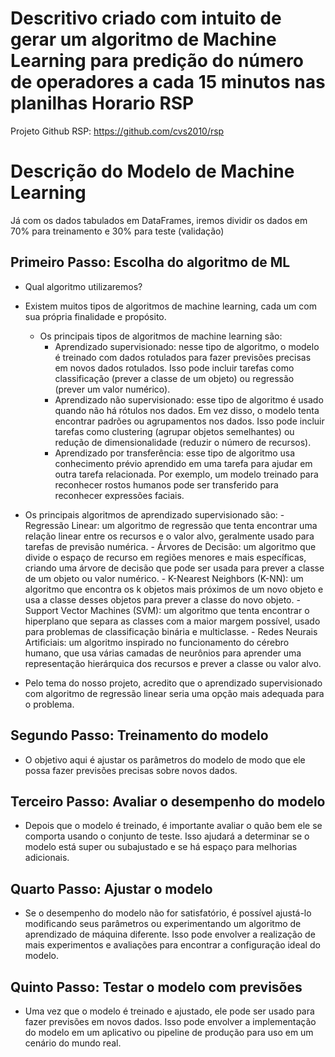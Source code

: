 # Descritivo criado com intuito de gerar um algoritmo de Machine Learning para predição do número de operadores a cada 15 minutos nas planilhas Horario RSP
Projeto Github RSP: https://github.com/cvs2010/rsp

# Descrição do Modelo de Machine Learning
Já com os dados tabulados em DataFrames, iremos dividir os dados em 70% para treinamento e 30% para teste (validação)

## Primeiro Passo: Escolha do algoritmo de ML
- Qual algoritmo utilizaremos?

- Existem muitos tipos de algoritmos de machine learning, cada um com sua própria finalidade e propósito.

    - Os principais tipos de algoritmos de machine learning são:
      - Aprendizado supervisionado: nesse tipo de algoritmo, o modelo é treinado com dados rotulados para fazer previsões precisas em novos dados rotulados. Isso pode incluir tarefas como classificação (prever a classe de um objeto) ou regressão (prever um valor numérico).
      - Aprendizado não supervisionado: esse tipo de algoritmo é usado quando não há rótulos nos dados. Em vez disso, o modelo tenta encontrar padrões ou agrupamentos nos dados. Isso pode incluir tarefas como clustering (agrupar objetos semelhantes) ou redução de dimensionalidade (reduzir o número de recursos).
      - Aprendizado por transferência: esse tipo de algoritmo usa conhecimento prévio aprendido em uma tarefa para ajudar em outra tarefa relacionada. Por exemplo, um modelo treinado para reconhecer rostos humanos pode ser transferido para reconhecer expressões faciais.

- Os principais algoritmos de aprendizado supervisionado são:
      - Regressão Linear: um algoritmo de regressão que tenta encontrar uma relação linear entre os recursos e o valor alvo, geralmente usado para tarefas de previsão numérica.
      - Árvores de Decisão: um algoritmo que divide o espaço de recurso em regiões menores e mais específicas, criando uma árvore de decisão que pode ser usada para prever a classe de um objeto ou valor numérico.
      - K-Nearest Neighbors (K-NN): um algoritmo que encontra os k objetos mais próximos de um novo objeto e usa a classe desses objetos para prever a classe do novo objeto.
      - Support Vector Machines (SVM): um algoritmo que tenta encontrar o hiperplano que separa as classes com a maior margem possível, usado para problemas de classificação binária e multiclasse.
      - Redes Neurais Artificiais: um algoritmo inspirado no funcionamento do cérebro humano, que usa várias camadas de neurônios para aprender uma representação hierárquica dos recursos e prever a classe ou valor alvo.

- Pelo tema do nosso projeto, acredito que o aprendizado supervisionado com algoritmo de regressão linear seria uma opção mais adequada para o problema.

## Segundo Passo: Treinamento do modelo
- O objetivo aqui é ajustar os parâmetros do modelo de modo que ele possa fazer previsões precisas sobre novos dados.

## Terceiro Passo: Avaliar o desempenho do modelo
- Depois que o modelo é treinado, é importante avaliar o quão bem ele se comporta usando o conjunto de teste. Isso ajudará a determinar se o modelo está super ou subajustado e se há espaço para melhorias adicionais.

## Quarto Passo: Ajustar o modelo
- Se o desempenho do modelo não for satisfatório, é possível ajustá-lo modificando seus parâmetros ou experimentando um algoritmo de aprendizado de máquina diferente. Isso pode envolver a realização de mais experimentos e avaliações para encontrar a configuração ideal do modelo.

## Quinto Passo: Testar o modelo com previsões
- Uma vez que o modelo é treinado e ajustado, ele pode ser usado para fazer previsões em novos dados. Isso pode envolver a implementação do modelo em um aplicativo ou pipeline de produção para uso em um cenário do mundo real.

